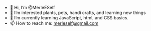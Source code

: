- 👋 Hi, I’m @MerleESelf
- 👀 I’m interested plants, pets, handi crafts, and learning new things 
- 🌱 I’m currently learning JavaScript, html, and CSS basics. 
- 📫 How to reach me: merleself@gmail.com 

<!---
MerleESelf/MerleESelf is a ✨ special ✨ repository because its `README.md` (this file) appears on your GitHub profile.
You can click the Preview link to take a look at your changes.
--->
